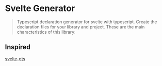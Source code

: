 # Svelte Generator

> Typescript declaration generator for svelte with typescript. Create the declaration files for your library and project. These are the main characteristics of this library:

## Inspired

[svelte-dts](https://github.com/andrelmlins/svelte-dts)

